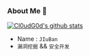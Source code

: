 ### About Me 👋
[![Cl0udG0d's github stats](https://github-readme-stats.vercel.app/api?username=JiuBanSec&show_icons=true&theme=dark)](https://github.com/anuraghazra/github-readme-stats)
- Name : `JIuBan`
-   `漏洞挖掘` && `安全开发`



